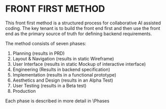 # FRONT FIRST METHOD

This front first method is a structured process for collaborative AI assisted coding.  The key tenant is to build the front end first and then use the front end as the primary source of truth for defining backend requirements.

The method consists of seven phases:
1. Planning (results in PRD)
2. Layout & Navigation (results in static Wireframe)
3. User Interface (results in static Mockup of interactive interface)
4. Engineering (Results in backend specification)
5. Implementation (results in a functional prototype)
6. Aesthetics and Design (results in an Alpha Test)
7. User Testing (results in a Beta test)
8. Production

Each phase is described in more detail in \Phases






